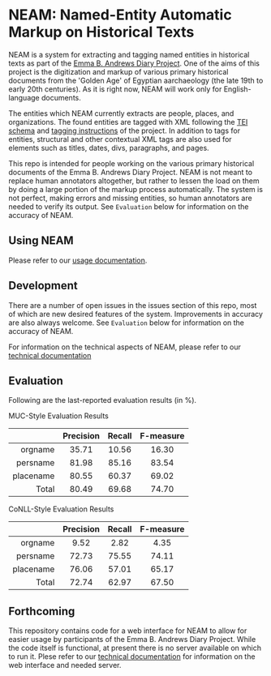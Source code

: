 # NEAM: Named-Entity Automatic Markup on Historical Texts

NEAM is a system for extracting and tagging named entities in historical texts as part of the 
[Emma B. Andrews Diary Project](http://www.emmabandrews.org/project/). One of the aims of this
project is the digitization and markup of various primary historical documents from the 'Golden
Age' of Egyptian aarchaeology (the late 19th to early 20th centuries). As it is right now, NEAM 
will work only for English-language documents.

The entities which NEAM currently extracts are people, places, and organizations. The 
found entities are tagged with XML following the 
[TEI schema](https://github.com/eba-diary/EBA-xml-TEI/blob/master/eba_tei_schema.rnc) and 
[tagging instructions](https://github.com/eba-diary/EBA-xml-TEI/wiki) of the project. In 
addition to tags for entities, structural and other contextual XML tags are also used for 
elements such as titles, dates, divs, paragraphs, and pages.

This repo is intended for people working on the various primary historical documents of the Emma
B. Andrews Diary Project. NEAM is not meant to replace human annotators altogether, but rather 
to lessen the load on them by doing a large portion of the markup process automatically. The
system is not perfect, making errors and missing entities, so human annotators are needed to
verify its output. See `Evaluation` below for information on the accuracy of NEAM.

## Using NEAM
Please refer to our 
[usage documentation](https://github.com/Linguistics575/neam/wiki/User-Guide).

## Development
There are a number of open issues in the issues section of this repo, most of which are 
new desired features of the system. Improvements in accuracy are also always welcome. See 
`Evaluation` below for information on the accuracy of NEAM.

For information on the technical aspects of NEAM, please refer to our 
[technical documentation](https://github.com/Linguistics575/neam/wiki/Technical-Documentation)

## Evaluation
Following are the last-reported evaluation results (in %).

MUC-Style Evaluation Results

|         | Precision | Recall | F-measure |
|   ---:  | :-------: | :----: | :-------: |
|orgname  | 35.71     | 10.56  | 16.30     |
|persname | 81.98     | 85.16  | 83.54     |
|placename| 80.55     | 60.37  | 69.02     |
|Total    | 80.49     | 69.68  | 74.70     |

CoNLL-Style Evaluation Results

|         | Precision | Recall | F-measure |
|   ---:  | :-------: | :----: | :-------: |
|orgname  |  9.52     |  2.82  |  4.35     |
|persname | 72.73     | 75.55  | 74.11     |
|placename| 76.06     | 57.01  | 65.17     |
|Total    | 72.74     | 62.97  | 67.50     |

## Forthcoming
This repository contains code for a web interface for NEAM to allow for easier usage by
participants of the Emma B. Andrews Diary Project. While the code itself is functional, 
at present there is no server available on which to run it. Plese refer to our
[technical documentation](https://github.com/Linguistics575/neam/wiki/Technical-Documentation)
for information on the web interface and needed server.
